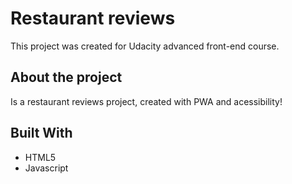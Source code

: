 # Restaurant reviews

This project was created for Udacity advanced front-end course.

<!-- ## Online version

[click here](https://carollaginestra.github.io/arcade-game/) -->

## About the project

Is a restaurant reviews project, created with PWA and acessibility!

## Built With 

* HTML5
* Javascript 